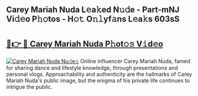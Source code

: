 ## Carey Mariah Nuda L𝚎a𝚔ed N𝚞𝚍e - Part-mNJ Vi𝚍𝚎o P𝚑𝚘tos - H𝚘𝚝 O𝚗𝚕yf𝚊ns L𝚎a𝚔s 603sS

# <h2><a href="http://kf0xgq.oniu.top/?m=Carey+Mariah+Nuda">🔗👉 🔴 Carey Mariah Nuda P𝚑ot𝚘𝚜 V𝚒d𝚎o</a></h2>

[![Carey Mariah Nuda Nu𝚍e𝚜](https://i.imgur.com/0qMVB7G.gif)](http://kf0xgq.oniu.top/?m=Carey+Mariah+Nuda)
Online influencer Carey Mariah Nuda, famed for sharing dance and lifestyle knowledge, through presentations and personal vlogs. Approachability and authenticity are the hallmarks of Carey Mariah Nuda's public image, but the enigma of his private life continues to intrigue the public.  
